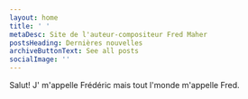 ```yaml
---
layout: home
title: ' '
metaDesc: Site de l'auteur-compositeur Fred Maher
postsHeading: Dernières nouvelles
archiveButtonText: See all posts
socialImage: ''
---
```

Salut! J' m'appelle Frédéric mais tout l'monde m'appelle Fred.